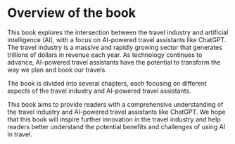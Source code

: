 Overview of the book
==================================

This book explores the intersection between the travel industry and artificial intelligence (AI), with a focus on AI-powered travel assistants like ChatGPT. The travel industry is a massive and rapidly growing sector that generates trillions of dollars in revenue each year. As technology continues to advance, AI-powered travel assistants have the potential to transform the way we plan and book our travels.

The book is divided into several chapters, each focusing on different aspects of the travel industry and AI-powered travel assistants.

This book aims to provide readers with a comprehensive understanding of the travel industry and AI-powered travel assistants like ChatGPT. We hope that this book will inspire further innovation in the travel industry and help readers better understand the potential benefits and challenges of using AI in travel.
